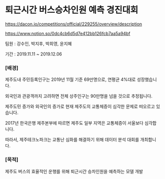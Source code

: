 # 퇴근시간 버스승차인원 예측 경진대회
https://dacon.io/competitions/official/229255/overview/description

https://www.notion.so/0dc4cb6d5d7e412bb126fcb7aa5a94bf

팀원 : 강수인, 박지후, 박희영, 윤지혜

기간 : 2019.11.11 ~ 2019.12.06

### [배경]

제주도내 주민등록인구는 2019년 11월 기준 69만명으로, 연평균 4%대로 성장했습니다.

외국인과 관광객까지 고려하면 전체 상주인구는 90만명을 넘을 것으로 추정됩니다.

제주도민 증가와 외국인의 증가로 현재 제주도의 교통체증이 심각한 문제로 떠오르고 있습니다.

2017년 한국은행 제주본부에 따르면 제주도 일부 지역은 교통체증이 서울보다 심각합니다.

따라서, 제주테크노파크는 교통난 심화를 해결하기 위해 데이터 분석 대회를 개최합니다.

### [목적]

제주도 버스의 효율적인 운행를 위해 퇴근시간 승차인원을 예측하는 모델 개발
